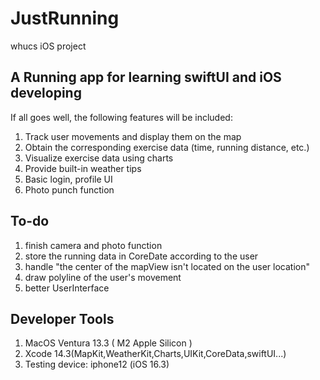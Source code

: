 # JustRunning
whucs iOS project
## A Running app for learning swiftUI and iOS developing
If all goes well, the following features will be included:
  1. Track user movements and display them on the map
  2. Obtain the corresponding exercise data (time, running distance, etc.)
  3. Visualize exercise data using charts
  4. Provide built-in weather tips
  5. Basic login, profile UI
  6. Photo punch function
## To-do
  1. finish camera and photo function
  2. store the running data in CoreDate according to the user
  3. handle "the center of the mapView isn't located on the user location"
  4. draw polyline of the user's movement
  5. better UserInterface

## Developer Tools
  1. MacOS Ventura 13.3 ( M2 Apple Silicon )
  2. Xcode 14.3(MapKit,WeatherKit,Charts,UIKit,CoreData,swiftUI...)
  3. Testing device: iphone12 (iOS 16.3)
